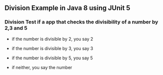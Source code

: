 ## Division Example in Java 8 using JUnit 5

### Division Test if a app that checks the divisibility of a number by 2,3 and 5
- if the number is divisible by 2, you say 2
- if the number is divisible by 3, you say 3
- if the number is divisible by 5, you say 5

- if neither, you say the number
